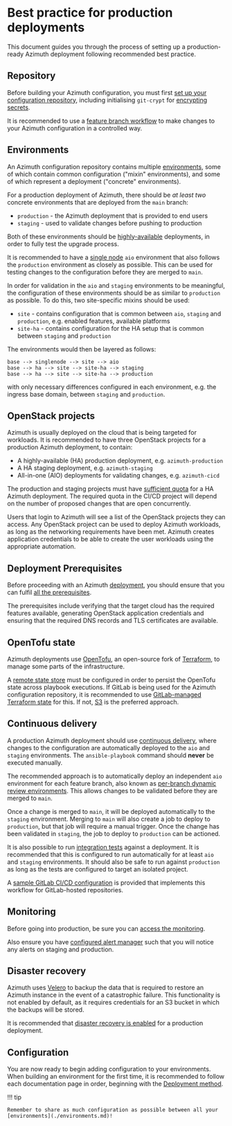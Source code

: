 # Best practice for production deployments

This document guides you through the process of setting up a production-ready Azimuth
deployment following recommended best practice.

## Repository

Before building your Azimuth configuration, you must first
[set up your configuration repository](./repository/index.md), including initialising
`git-crypt` for [encrypting secrets](./repository/secrets.md).

It is recommended to use a
[feature branch workflow](./repository/index.md#making-changes-to-your-configuration)
to make changes to your Azimuth configuration in a controlled way.

## Environments

An Azimuth configuration repository contains multiple [environments](./environments.md),
some of which contain common configuration ("mixin" environments), and some of which
represent a deployment ("concrete" environments).

For a production deployment of Azimuth, there should be _at least two_ concrete environments
that are deployed from the `main` branch:

  * `production` - the Azimuth deployment that is provided to end users
  * `staging` - used to validate changes before pushing to production

Both of these environments should be
[highly-available](./configuration/02-deployment-method.md#highly-available-ha) deployments,
in order to fully test the upgrade process.

It is recommended to have a
[single node](./configuration/02-deployment-method.md#single-node) `aio` environment that
also follows the `production` environment as closely as possible. This can be used for
testing changes to the configuration before they are merged to `main`.

In order for validation in the `aio` and `staging` environments to be meaningful, the
configuration of these environments should be as similar to `production` as possible.
To do this, two site-specific mixins should be used:

  * `site` - contains configuration that is common between `aio`, `staging` and `production`,
    e.g. enabled features, available platforms
  * `site-ha` - contains configuration for the HA setup that is common between `staging`
    and `production`

The environments would then be layered as follows:

```
base --> singlenode --> site --> aio
base --> ha --> site --> site-ha --> staging
base --> ha --> site --> site-ha --> production
```

with only necessary differences configured in each environment, e.g. the ingress base domain, between `staging` and `production`.

## OpenStack projects

Azimuth is usually deployed on the cloud that is being targeted for workloads. It is
recommended to have three OpenStack projects for a production Azimuth deployment, to contain:

  * A highly-available (HA) production deployment, e.g. `azimuth-production`
  * A HA staging deployment, e.g. `azimuth-staging`
  * All-in-one (AIO) deployments for validating changes, e.g. `azimuth-cicd`

The production and staging projects must have
[sufficient quota](./configuration/01-prerequisites.md#prerequisites) for a HA Azimuth
deployment. The required quota in the CI/CD project will depend on the number of
proposed changes that are open concurrently.

Users that login to Azimuth will see a list of the OpenStack projects
they can access. Any OpenStack project can be used to deploy Azimuth
workloads, as long as the networking requirements have been met.
Azimuth creates application credentials to be able to create the
user workloads using the appropriate automation.

## Deployment Prerequisites

Before proceeding with an Azimuth [deployment](./deployment/index.md),
you should ensure that you can fulfil
[all the prerequisites](./configuration/01-prerequisites.md).

The prerequisites include verifying that the target cloud has the required features available,
generating OpenStack application credentials
and ensuring that the required DNS records and TLS certificates are available.

## OpenTofu state

Azimuth deployments use [OpenTofu](https://opentofu.org/), an open-source fork of
[Terraform](https://www.terraform.io/), to manage some parts of the infrastructure.

A [remote state store](./repository/opentofu.md#remote-state) must be configured in
order to persist the OpenTofu state across playbook executions. If GitLab is being
used for the Azimuth configuration repository, it is recommended to use
[GitLab-managed Terraform state](./repository/opentofu.md#gitlab) for this. If not,
[S3](./repository/opentofu.md#s3) is the preferred approach.

## Continuous delivery

A production Azimuth deployment should use [continuous delivery](./deployment/automation.md),
where changes to the configuration are automatically deployed to the `aio` and `staging`
environments. The `ansible-playbook` command should **never** be executed manually.

The recommended approach is to automatically deploy an independent `aio` environment for each
feature branch, also known as
[per-branch dynamic review environments](deployment/automation/#per-branch-dynamic-review-environments).
This allows changes to be validated before they are merged to `main`.

Once a change is merged to `main`, it will be deployed automatically to the `staging` environment.
Merging to `main` will also create a job to deploy to `production`, but that job will require a
manual trigger. Once the change has been validated in `staging`, the job to deploy to `production`
can be actioned.

It is also possible to run [integration tests](./deployment/testing.md) against a
deployment. It is recommended that this is configured to run automatically for at least
`aio` and `staging` environments. It should also be safe to run against `production` as
long as the tests are configured to target an isolated project.

A
[sample GitLab CI/CD configuration](https://github.com/stackhpc/azimuth-config/tree/stable/.gitlab-ci.yml.sample)
is provided that implements this workflow for GitLab-hosted repositories.

## Monitoring

Before going into production, be sure you can
[access the monitoring](./debugging/access-monitoring.md).

Also ensure you have
[configured alert manager](./configuration/14-monitoring.md)
such that you will notice any alerts on staging and production.

## Disaster recovery

Azimuth uses [Velero](https://velero.io/) to backup the data that is required to restore an
Azimuth instance in the event of a catastrophic failure. This functionality is not enabled by
default, as it requires credentials for an S3 bucket in which the backups will be stored.

It is recommended that [disaster recovery is enabled](./configuration/15-disaster-recovery.md) for
a production deployment.

## Configuration

You are now ready to begin adding configuration to your environments. When building an environment
for the first time, it is recommended to follow each documentation page in order, beginning with
the [Deployment method](./configuration/02-deployment-method.md).

!!! tip

    Remember to share as much configuration as possible between all your [environments](./environments.md)!
